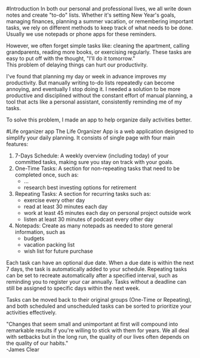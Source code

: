 #Introduction
In both our personal and professional lives, we all write down notes and create "to-do" lists. Whether it's setting New Year's goals, 
managing finances, planning a summer vacation, or remembering important tasks, we rely on different methods to keep track of what needs to be done.\
Usually we use notepads or phone apps for these reminders.

However, we often forget simple tasks like: cleaning the apartment, calling grandparents, 
reading more books, or exercising regularly. These tasks are easy to put off with the thought, "I'll do it tomorrow." \
This problem of delaying things can hurt our productivity.

I've found that planning my day or week in advance improves my productivity. But manually writing to-do lists repeatedly can become annoying, 
and eventually I stop doing it. I needed a solution to be more productive and disciplined without the constant effort of manual planning,
a tool that acts like a personal assistant, consistently reminding me of my tasks.

To solve this problem, I made an app to help organize daily activities better.

#Life organizer app
The Life Organizer App is a web application designed to simplify your daily planning. 
It consists of single page with four main features:

1. 7-Days Schedule: A weekly overview (including today) of your committed tasks, making sure you stay on track with your goals.
2. One-Time Tasks: A section for non-repeating tasks that need to be completed once, such as:
    - ...
    - research best investing options for retirement
3. Repeating Tasks: A section for recurring tasks such as:
    - exercise every other day
    - read at least 30 minutes each day
    - work at least 45 minutes each day on personal project outside work
    - listen at least 30 minutes of podcast every other day
4. Notepads: Create as many notepads as needed to store general information, such as
    - budgets
    - vacation packing list
    - wish list for future purchase

Each task can have an optional due date. When a due date is within the next 7 days, the task is automatically added to your schedule. 
Repeating tasks can be set to recreate automatically after a specified interval, such as reminding you to register your car annually. 
Tasks without a deadline can still be assigned to specific days within the next week.

Tasks can be moved back to their original groups (One-Time or Repeating), and both scheduled and unscheduled tasks can be sorted to 
prioritize your activities effectively.

"Changes that seem small and unimportant at first will compound into remarkable results if you're willing to stick with them for years. 
We all deal with setbacks but in the long run, the quality of our lives often depends on the quality of our habits."\
-James Clear
